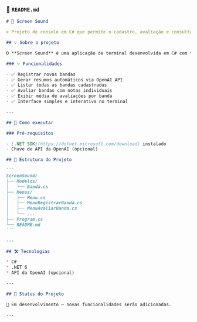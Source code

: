 ### 📄 `README.md`

````markdown
# 🎵 Screen Sound

> Projeto de console em C# que permite o cadastro, avaliação e consulta de bandas musicais.

## 💡 Sobre o projeto

O **Screen Sound** é uma aplicação de terminal desenvolvida em C# com foco na organização musical. Nela, você pode registrar bandas, dar notas às suas favoritas e consultar a média de avaliação de cada uma. O programa também se conecta à API da OpenAI para gerar um breve resumo sobre a banda cadastrada.

### ✨ Funcionalidades

- ✅ Registrar novas bandas
- ✅ Gerar resumos automáticos via OpenAI API
- ✅ Listar todas as bandas cadastradas
- ✅ Avaliar bandas com notas individuais
- ✅ Exibir média de avaliações por banda
- ✅ Interface simples e interativa no terminal

---

## 🚀 Como executar

### Pré-requisitos

- [.NET SDK](https://dotnet.microsoft.com/download) instalado
- Chave de API da OpenAI (opcional)

## 📁 Estrutura do Projeto

```
ScreenSound/
├── Modelos/
│   └── Banda.cs
├── Menus/
│   ├── Menu.cs
│   ├── MenuRegistrarBanda.cs
│   ├── MenuAvaliarBanda.cs
│   └── ...
├── Program.cs
└── README.md
```

---

## 🛠️ Tecnologias

* C#
* .NET 6
* API da OpenAI (opcional)

---

## 📌 Status do Projeto

🚧 Em desenvolvimento — novas funcionalidades serão adicionadas.

---
